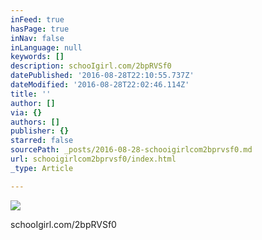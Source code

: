 ```yaml
---
inFeed: true
hasPage: true
inNav: false
inLanguage: null
keywords: []
description: schooIgirl.com/2bpRVSf0
datePublished: '2016-08-28T22:10:55.737Z'
dateModified: '2016-08-28T22:02:46.114Z'
title: ''
author: []
via: {}
authors: []
publisher: {}
starred: false
sourcePath: _posts/2016-08-28-schooigirlcom2bprvsf0.md
url: schooigirlcom2bprvsf0/index.html
_type: Article

---
```

![](https://the-grid-user-content.s3-us-west-2.amazonaws.com/2945d74f-7441-4d0e-a79f-0609a6966694.jpg)

schooIgirl.com/2bpRVSf0